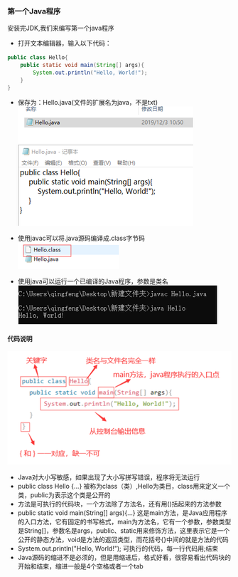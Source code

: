 ### 第一个Java程序
安装完JDK,我们来编写第一个java程序<br>
- 打开文本编辑器，输入以下代码：
```java
public class Hello{
    public static void main(String[] args){
        System.out.println("Hello, World!");
    }
}
```
- 保存为：Hello.java(文件的扩展名为java，不是txt)<br>
<img src="..\..\..\img\Java教程\Java入门\hellojava.png" /><br>

- 使用javac可以将.java源码编译成.class字节码<br>
<img src="..\..\..\img\Java教程\Java入门\class.png" /><br>

- 使用java可以运行一个已编译的Java程序，参数是类名<br>
<img src="..\..\..\img\Java教程\Java入门\执行.png" /><br>

#### 代码说明
<img src="..\..\..\img\Java教程\Java入门\代码说明.png" /><br>
- Java对大小写敏感，如果出现了大小写拼写错误，程序将无法运行 
- public class Hello {...} 被称为class（类）,Hello为类目，class用来定义一个类，public为表示这个类是公开的
- 方法是可执行的代码块，一个方法除了方法名，还有用()括起来的方法参数
- public static void main(String[] args){...} 这是main方法，是Java应用程序的入口方法，它有固定的书写格式，main为方法名，它有一个参数，参数类型是String[]，参数名是args，public、static用来修饰方法，这里表示它是一个公开的静态方法，void是方法的返回类型，而花括号{}中间的就是方法的代码
- System.out.println("Hello, World!"); 可执行的代码，每一行代码用;结束
- Java源码的缩进不是必须的，但是用缩进后，格式好看，很容易看出代码块的开始和结束，缩进一般是4个空格或者一个tab